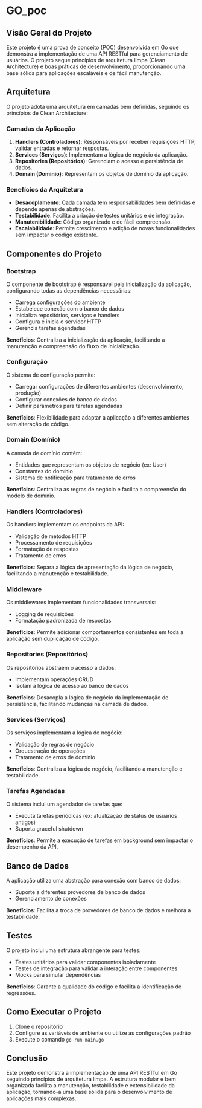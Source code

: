 ﻿# GO_poc

## Visão Geral do Projeto

Este projeto é uma prova de conceito (POC) desenvolvida em Go que demonstra a implementação
de uma API RESTful para gerenciamento de usuários. 
O projeto segue princípios de arquitetura limpa (Clean Architecture) e boas práticas de desenvolvimento,
proporcionando uma base sólida para aplicações escaláveis e de fácil manutenção.

## Arquitetura

O projeto adota uma arquitetura em camadas bem definidas, seguindo os princípios de Clean Architecture:

### Camadas da Aplicação

1. **Handlers (Controladores)**: Responsáveis por receber requisições HTTP, validar entradas e retornar respostas.
2. **Services (Serviços)**: Implementam a lógica de negócio da aplicação.
3. **Repositories (Repositórios)**: Gerenciam o acesso e persistência de dados.
4. **Domain (Domínio)**: Representam os objetos de domínio da aplicação.

### Benefícios da Arquitetura

- **Desacoplamento**: Cada camada tem responsabilidades bem definidas e depende apenas de abstrações.
- **Testabilidade**: Facilita a criação de testes unitários e de integração.
- **Manutenibilidade**: Código organizado e de fácil compreensão.
- **Escalabilidade**: Permite crescimento e adição de novas funcionalidades sem impactar o código existente.

## Componentes do Projeto

### Bootstrap

O componente de bootstrap é responsável pela inicialização da aplicação, configurando todas 
as dependências necessárias:

- Carrega configurações do ambiente
- Estabelece conexão com o banco de dados
- Inicializa repositórios, serviços e handlers
- Configura e inicia o servidor HTTP
- Gerencia tarefas agendadas

**Benefícios**: Centraliza a inicialização da aplicação, facilitando a manutenção 
e compreensão do fluxo de inicialização.

### Configuração

O sistema de configuração permite:

- Carregar configurações de diferentes ambientes (desenvolvimento, produção)
- Configurar conexões de banco de dados
- Definir parâmetros para tarefas agendadas

**Benefícios**: Flexibilidade para adaptar a aplicação a diferentes ambientes sem alteração de código.

### Domain (Domínio)

A camada de domínio contém:

- Entidades que representam os objetos de negócio (ex: User)
- Constantes do domínio
- Sistema de notificação para tratamento de erros

**Benefícios**: Centraliza as regras de negócio e facilita a compreensão do modelo de domínio.

### Handlers (Controladores)

Os handlers implementam os endpoints da API:

- Validação de métodos HTTP
- Processamento de requisições
- Formatação de respostas
- Tratamento de erros

**Benefícios**: Separa a lógica de apresentação da lógica de negócio, facilitando a manutenção e testabilidade.

### Middleware

Os middlewares implementam funcionalidades transversais:

- Logging de requisições
- Formatação padronizada de respostas

**Benefícios**: Permite adicionar comportamentos consistentes em toda a aplicação sem duplicação de código.

### Repositories (Repositórios)

Os repositórios abstraem o acesso a dados:

- Implementam operações CRUD
- Isolam a lógica de acesso ao banco de dados

**Benefícios**: Desacopla a lógica de negócio da implementação de persistência, facilitando mudanças na camada de dados.

### Services (Serviços)

Os serviços implementam a lógica de negócio:

- Validação de regras de negócio
- Orquestração de operações
- Tratamento de erros de domínio

**Benefícios**: Centraliza a lógica de negócio, facilitando a manutenção e testabilidade.

### Tarefas Agendadas

O sistema inclui um agendador de tarefas que:

- Executa tarefas periódicas (ex: atualização de status de usuários antigos)
- Suporta graceful shutdown

**Benefícios**: Permite a execução de tarefas em background sem impactar o desempenho da API.

## Banco de Dados

A aplicação utiliza uma abstração para conexão com banco de dados:

- Suporte a diferentes provedores de banco de dados
- Gerenciamento de conexões

**Benefícios**: Facilita a troca de provedores de banco de dados e melhora a testabilidade.

## Testes

O projeto inclui uma estrutura abrangente para testes:

- Testes unitários para validar componentes isoladamente
- Testes de integração para validar a interação entre componentes
- Mocks para simular dependências

**Benefícios**: Garante a qualidade do código e facilita a identificação de regressões.

## Como Executar o Projeto

1. Clone o repositório
2. Configure as variáveis de ambiente ou utilize as configurações padrão
3. Execute o comando `go run main.go`

## Conclusão

Este projeto demonstra a implementação de uma API RESTful em Go seguindo princípios de arquitetura limpa. 
A estrutura modular e bem organizada facilita a manutenção, testabilidade e extensibilidade da aplicação,
tornando-a uma base sólida para o desenvolvimento de aplicações mais complexas.